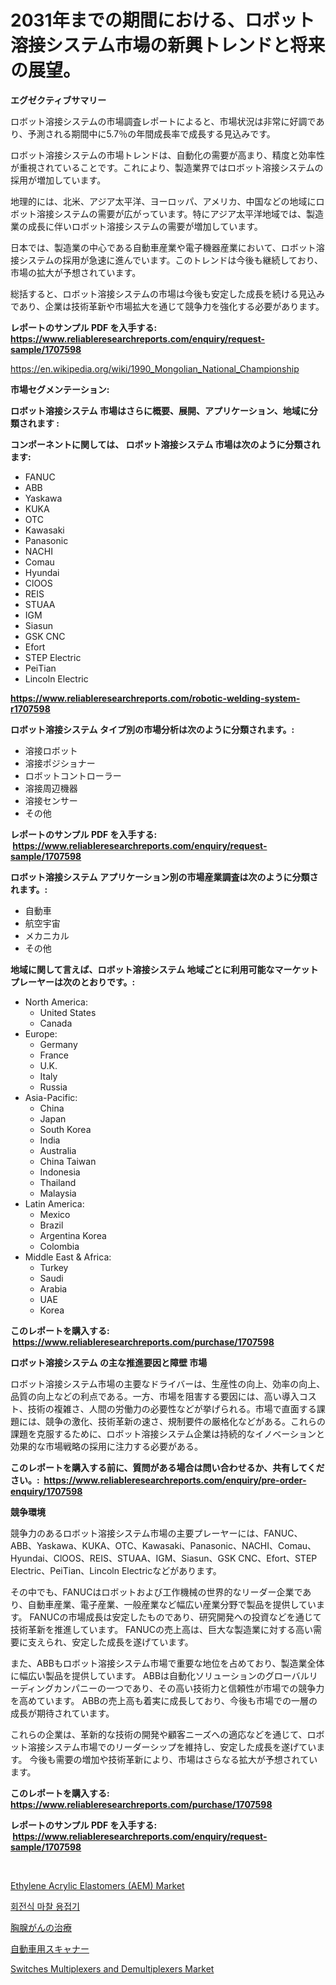<p><h1>2031年までの期間における、ロボット溶接システム市場の新興トレンドと将来の展望。</h1></p><p><strong>エグゼクティブサマリー</strong></p>
<p><p>ロボット溶接システムの市場調査レポートによると、市場状況は非常に好調であり、予測される期間中に5.7％の年間成長率で成長する見込みです。</p><p>ロボット溶接システムの市場トレンドは、自動化の需要が高まり、精度と効率性が重視されていることです。これにより、製造業界ではロボット溶接システムの採用が増加しています。</p><p>地理的には、北米、アジア太平洋、ヨーロッパ、アメリカ、中国などの地域にロボット溶接システムの需要が広がっています。特にアジア太平洋地域では、製造業の成長に伴いロボット溶接システムの需要が増加しています。</p><p>日本では、製造業の中心である自動車産業や電子機器産業において、ロボット溶接システムの採用が急速に進んでいます。このトレンドは今後も継続しており、市場の拡大が予想されています。</p><p>総括すると、ロボット溶接システムの市場は今後も安定した成長を続ける見込みであり、企業は技術革新や市場拡大を通じて競争力を強化する必要があります。</p></p>
<p><strong>レポートのサンプル PDF を入手する: <a href="https://www.reliableresearchreports.com/enquiry/request-sample/1707598">https://www.reliableresearchreports.com/enquiry/request-sample/1707598</a></strong></p>
<p><a href="https://en.wikipedia.org/wiki/1990_Mongolian_National_Championship">https://en.wikipedia.org/wiki/1990_Mongolian_National_Championship</a></p>
<p><strong>市場セグメンテーション:</strong></p>
<p><strong> ロボット溶接システム 市場はさらに概要、展開、アプリケーション、地域に分類されます :</strong></p>
<p><strong>コンポーネントに関しては、 ロボット溶接システム 市場は次のように分類されます: &nbsp;</strong></p>
<p><ul><li>FANUC</li><li>ABB</li><li>Yaskawa</li><li>KUKA</li><li>OTC</li><li>Kawasaki</li><li>Panasonic</li><li>NACHI</li><li>Comau</li><li>Hyundai</li><li>ClOOS</li><li>REIS</li><li>STUAA</li><li>IGM</li><li>Siasun</li><li>GSK CNC</li><li>Efort</li><li>STEP Electric</li><li>PeiTian</li><li>Lincoln Electric</li></ul></p>
<p><strong><a href="https://www.reliableresearchreports.com/robotic-welding-system-r1707598">https://www.reliableresearchreports.com/robotic-welding-system-r1707598</a></strong></p>
<p><strong> ロボット溶接システム タイプ別の市場分析は次のように分類されます。:</strong></p>
<p><ul><li>溶接ロボット</li><li>溶接ポジショナー</li><li>ロボットコントローラー</li><li>溶接周辺機器</li><li>溶接センサー</li><li>その他</li></ul></p>
<p><strong>レポートのサンプル PDF を入手する: &nbsp;<a href="https://www.reliableresearchreports.com/enquiry/request-sample/1707598">https://www.reliableresearchreports.com/enquiry/request-sample/1707598</a></strong></p>
<p><strong> ロボット溶接システム アプリケーション別の市場産業調査は次のように分類されます。:</strong></p>
<p><ul><li>自動車</li><li>航空宇宙</li><li>メカニカル</li><li>その他</li></ul></p>
<p><strong>地域に関して言えば、ロボット溶接システム 地域ごとに利用可能なマーケットプレーヤーは次のとおりです。:</strong></p>
<p><ul>
    <li>
        North America:
        <ul>
            <li>United States</li>
            <li>Canada</li>
        </ul>
    </li>
    <li>
        Europe:
        <ul>
            <li>Germany</li>
            <li>France</li>
            <li>U.K.</li>
            <li>Italy</li>
            <li>Russia</li>
        </ul>
    </li>
    <li>
        Asia-Pacific:
        <ul>
            <li>China</li>
            <li>Japan</li>
            <li>South Korea</li>
            <li>India</li>
            <li>Australia</li>
            <li>China Taiwan</li>
            <li>Indonesia</li>
            <li>Thailand</li>
            <li>Malaysia</li>
        </ul>
    </li>
    <li>
        Latin America:
        <ul>
            <li>Mexico</li>
            <li>Brazil</li>
            <li>Argentina Korea</li>
            <li>Colombia</li>
        </ul>
    </li>
    <li>
        Middle East & Africa:
        <ul>
            <li>Turkey</li>
            <li>Saudi</li>
            <li>Arabia</li>
            <li>UAE</li>
            <li>Korea</li>
        </ul>
    </li>
    </ul></p>
<p><strong>このレポートを購入する: &nbsp;<a href="https://www.reliableresearchreports.com/purchase/1707598">https://www.reliableresearchreports.com/purchase/1707598</a></strong></p>
<p><strong>ロボット溶接システム の主な推進要因と障壁 市場</strong></p>
<p><p>ロボット溶接システム市場の主要なドライバーは、生産性の向上、効率の向上、品質の向上などの利点である。一方、市場を阻害する要因には、高い導入コスト、技術の複雑さ、人間の労働力の必要性などが挙げられる。市場で直面する課題には、競争の激化、技術革新の速さ、規制要件の厳格化などがある。これらの課題を克服するために、ロボット溶接システム企業は持続的なイノベーションと効果的な市場戦略の採用に注力する必要がある。</p></p>
<p><strong>このレポートを購入する前に、質問がある場合は問い合わせるか、共有してください。:&nbsp; <a href="https://www.reliableresearchreports.com/enquiry/pre-order-enquiry/1707598">https://www.reliableresearchreports.com/enquiry/pre-order-enquiry/1707598</a></strong></p>
<p><strong>競争環境</strong></p>
<p><p>競争力のあるロボット溶接システム市場の主要プレーヤーには、FANUC、ABB、Yaskawa、KUKA、OTC、Kawasaki、Panasonic、NACHI、Comau、Hyundai、ClOOS、REIS、STUAA、IGM、Siasun、GSK CNC、Efort、STEP Electric、PeiTian、Lincoln Electricなどがあります。</p><p>その中でも、FANUCはロボットおよび工作機械の世界的なリーダー企業であり、自動車産業、電子産業、一般産業など幅広い産業分野で製品を提供しています。 FANUCの市場成長は安定したものであり、研究開発への投資などを通じて技術革新を推進しています。 FANUCの売上高は、巨大な製造業に対する高い需要に支えられ、安定した成長を遂げています。</p><p>また、ABBもロボット溶接システム市場で重要な地位を占めており、製造業全体に幅広い製品を提供しています。 ABBは自動化ソリューションのグローバルリーディングカンパニーの一つであり、その高い技術力と信頼性が市場での競争力を高めています。 ABBの売上高も着実に成長しており、今後も市場での一層の成長が期待されています。</p><p>これらの企業は、革新的な技術の開発や顧客ニーズへの適応などを通じて、ロボット溶接システム市場でのリーダーシップを維持し、安定した成長を遂げています。 今後も需要の増加や技術革新により、市場はさらなる拡大が予想されています。</p></p>
<p><strong>このレポートを購入する: &nbsp; <a href="https://www.reliableresearchreports.com/purchase/1707598">https://www.reliableresearchreports.com/purchase/1707598</a></strong></p>
<p><strong>レポートのサンプル PDF を入手する: &nbsp;<a href="https://www.reliableresearchreports.com/enquiry/request-sample/1707598">https://www.reliableresearchreports.com/enquiry/request-sample/1707598</a></strong><strong></strong></p>
<p>&nbsp;</p>
<p><p><a href="https://issuu.com/reportprime-2/docs/ethylene-acrylic-elastomers-aem-market-size-2030.p">Ethylene Acrylic Elastomers (AEM) Market</a></p><p><a href="https://medium.com/@pwhkjukf5/%EB%A1%9C%ED%83%80%EB%A6%AC-%EB%A7%88%EC%B0%B0-%EC%9A%A9%EC%A0%91%EA%B8%B0-%EC%8B%9C%EC%9E%A5-%EA%B8%80%EB%A1%9C%EB%B2%8C-%EB%B0%8F-%EC%A7%80%EC%97%AD-%EB%B6%84%EC%84%9D-%EC%B5%9C%EC%A2%85-%EC%82%AC%EC%9A%A9%EC%9E%90-%EC%A0%9C%ED%92%88-%EB%B0%8F-%EC%A7%80%EC%97%AD%EC%97%90-%EC%B4%88%EC%A0%90%EC%9D%84-%EB%A7%9E%EC%B6%98-%EB%B6%84%EC%84%9D-%EB%B0%8F-%EC%98%88%EC%B8%A1-2024-2031-bee4b4ef7024">회전식 마찰 용접기</a></p><p><a href="https://medium.com/@rudysimonis2023/%E8%83%B8%E8%85%BA%E7%99%8C%E6%B2%BB%E7%99%82%E5%B8%82%E5%A0%B4%E3%81%AE%E8%A9%B3%E7%B4%B0%E8%AA%BF%E6%9F%BB-%E5%8B%95%E5%90%91-%E5%B8%82%E5%A0%B4%E3%82%BB%E3%82%B0%E3%83%A1%E3%83%B3%E3%83%86%E3%83%BC%E3%82%B7%E3%83%A7%E3%83%B3-%E7%AB%B6%E4%BA%89%E5%88%86%E6%9E%90-153a99d79e1c">胸腺がんの治療</a></p><p><a href="https://medium.com/@dressleredward/%E8%87%AA%E5%8B%95%E8%BB%8A%E3%82%B9%E3%82%AD%E3%83%A3%E3%83%8A%E3%83%BC%E5%B8%82%E5%A0%B4-%E3%82%B0%E3%83%AD%E3%83%BC%E3%83%90%E3%83%AB%E3%81%8A%E3%82%88%E3%81%B3%E5%9C%B0%E5%9F%9F%E5%88%86%E6%9E%90-%E3%82%A8%E3%83%B3%E3%83%89%E3%83%A6%E3%83%BC%E3%82%B6%E3%83%BC-%E8%A3%BD%E5%93%81-%E3%81%8A%E3%82%88%E3%81%B3%E5%9C%B0%E5%9F%9F%E3%82%92%E4%B8%AD%E5%BF%83%E3%81%A8%E3%81%97%E3%81%9F%E5%88%86%E6%9E%90%E3%81%A8%E4%BA%88%E6%B8%AC-2024%E5%B9%B4-2031%E5%B9%B4-b136c1ec0094">自動車用スキャナー</a></p><p><a href="https://medium.com/@colin.burgess8756/global-switches-multiplexers-and-demultiplexers-market-size-and-market-trends-analysis-by-regional-0042e4fd4966">Switches Multiplexers and Demultiplexers Market</a></p></p>